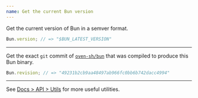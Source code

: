 ```yaml
---
name: Get the current Bun version
---
```


Get the current version of Bun in a semver format.

```ts#index.ts
Bun.version; // => "$BUN_LATEST_VERSION"
```

---

Get the exact `git` commit of [`oven-sh/bun`](https://github.com/oven-sh/bun) that was compiled to produce this Bun binary.

```ts#index.ts
Bun.revision; // => "49231b2cb9aa48497ab966fc0bb6b742dacc4994"
```

---

See [Docs > API > Utils](https://bun.com/docs/api/utils) for more useful utilities.
